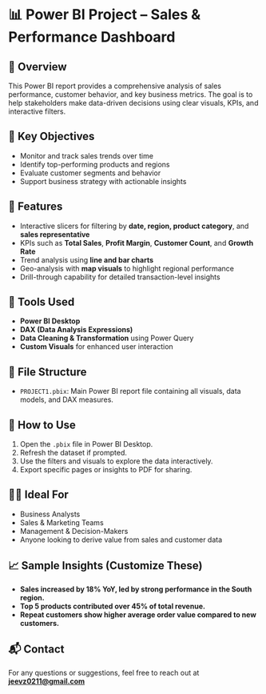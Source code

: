 
# 📊 Power BI Project – Sales & Performance Dashboard

## 📝 Overview

This Power BI report provides a comprehensive analysis of sales performance, customer behavior, and key business metrics. The goal is to help stakeholders make data-driven decisions using clear visuals, KPIs, and interactive filters.

## 🎯 Key Objectives

* Monitor and track sales trends over time
* Identify top-performing products and regions
* Evaluate customer segments and behavior
* Support business strategy with actionable insights

## 📌 Features

* Interactive slicers for filtering by **date, region, product category**, and **sales representative**
* KPIs such as **Total Sales**, **Profit Margin**, **Customer Count**, and **Growth Rate**
* Trend analysis using **line and bar charts**
* Geo-analysis with **map visuals** to highlight regional performance
* Drill-through capability for detailed transaction-level insights

## 🔧 Tools Used

* **Power BI Desktop**
* **DAX (Data Analysis Expressions)**
* **Data Cleaning & Transformation** using Power Query
* **Custom Visuals** for enhanced user interaction

## 📂 File Structure

* `PROJECT1.pbix`: Main Power BI report file containing all visuals, data models, and DAX measures.

## 🚀 How to Use

1. Open the `.pbix` file in Power BI Desktop.
2. Refresh the dataset if prompted.
3. Use the filters and visuals to explore the data interactively.
4. Export specific pages or insights to PDF for sharing.

## 👨‍💼 Ideal For

* Business Analysts
* Sales & Marketing Teams
* Management & Decision-Makers
* Anyone looking to derive value from sales and customer data

## 📈 Sample Insights (Customize These)

* **Sales increased by 18% YoY, led by strong performance in the South region.**
* **Top 5 products contributed over 45% of total revenue.**
* **Repeat customers show higher average order value compared to new customers.**

## 📬 Contact

For any questions or suggestions, feel free to reach out at **[jeevz0211@gmail.com](mailto:jeevz0211@gmail.com)**


